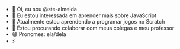 - 👋 Oi, eu sou @ste-almeida
- 👀 Eu estou interessada em aprender mais sobre JavaScript
- 🌱 Atualmente estou aprendendo a programar jogos no Scratch
- 💞️ Estou procurando colaborar com meus colegas e meu professor
- 😄 Pronomes: ela/dela
- ⚡ 

<!---
ste-almeida/ste-almeida is a ✨ special ✨ repository because its `README.md` (this file) appears on your GitHub profile.
You can click the Preview link to take a look at your changes.
--->
